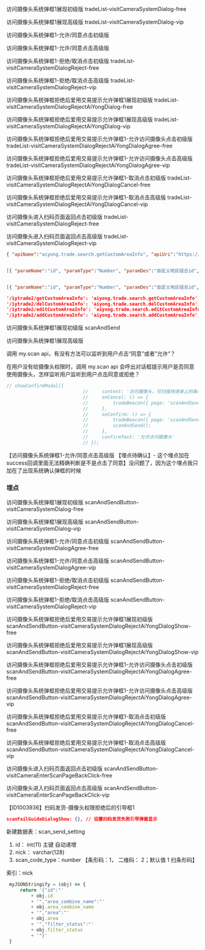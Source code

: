 访问摄像头系统弹框1展现初级版      tradeList-visitCameraSystemDialog-free

访问摄像头系统弹框1展现高级版      tradeList-visitCameraSystemDialog-vip

访问摄像头系统弹框1-允许/同意点击初级版   

访问摄像头系统弹框1-允许/同意点击高级版   

访问摄像头系统弹框1-拒绝/取消点击初级版  tradeList-visitCameraSystemDialogReject-free

访问摄像头系统弹框1-拒绝/取消点击高级版  tradeList-visitCameraSystemDialogReject-vip

访问摄像头系统弹框拒绝后爱用交易提示允许弹框1展现初级版   tradeList-visitCameraSystemDialogRejectAiYongDialog-free

访问摄像头系统弹框拒绝后爱用交易提示允许弹框1展现高级版   tradeList-visitCameraSystemDialogRejectAiYongDialog-vip

访问摄像头系统弹框拒绝后爱用交易提示允许弹框1-允许访问摄像头点击初级版   tradeList-visitCameraSystemDialogRejectAiYongDialogAgree-free

访问摄像头系统弹框拒绝后爱用交易提示允许弹框1-允许访问摄像头点击高级版   tradeList-visitCameraSystemDialogRejectAiYongDialogAgree-vip

访问摄像头系统弹框拒绝后爱用交易提示允许弹框1-取消点击初级版   tradeList-visitCameraSystemDialogRejectAiYongDialogCancel-free

访问摄像头系统弹框拒绝后爱用交易提示允许弹框1-取消点击高级版   tradeList-visitCameraSystemDialogRejectAiYongDialogCancel-vip

访问摄像头进入扫码页面返回点击初级版   tradeList-visitCameraSystemDialogReject-free

访问摄像头进入扫码页面返回点击高级版  tradeList-visitCameraSystemDialogReject-vip



```json
{ "apiName":"aiyong.trade.search.getCustomAreaInfo", "apiUri":"https://trade.aiyongtech.com/iytrade2/getCustomAreaInfo", "projectId":"1" }


[{ "paramName":"id", "paramType":"Number", "paramDes":"自定义地区组合id", "paramNotNull":"1" },{ "paramName":"参数名称", "paramType":"参数类型", "paramDes":"参数描述", "paramNotNull":"是否必须 0：非1：是" }]


[{ "paramName":"id", "paramType":"Number", "paramDes":"自定义地区组合id", "paramNotNull":"1" },{ "paramName":"areaCombineName", "paramType":"String", "paramDes":"自定义地区组合名称", "paramNotNull":"1" },{ "paramName":"filterStatus", "paramType":"Number", "paramDes":"自定义地区筛选状态", "paramNotNull":"1" },{ "paramName":"area", "paramType":"String", "paramDes":"自定义地区筛选关键字", "paramNotNull":"1" }]
```







```json
'/iytrade2/getCustomAreaInfo': 'aiyong.trade.search.getCustomAreaInfo',
'/iytrade2/delCustomAreaInfo': 'aiyong.trade.search.delCustomAreaInfo',
'/iytrade2/editCustomAreaInfo': 'aiyong.trade.search.editCustomAreaInfo',
'/iytrade2/addCustomAreaInfo': 'aiyong.trade.search.addCustomAreaInfo',
```



访问摄像头系统弹框1展现初级版    scanAndSend

访问摄像头系统弹框1展现高级版

调用 my.scan api，有没有方法可以监听到用户点击“同意”或者”允许“？

在用户没有给摄像头权限时，调用 my.scan api 会呼出对话框提示用户是否同意使用摄像头，怎样监听用户监听到用户点击同意或拒绝？



```js
// showConfirmModal({
                            //     content: '访问摄像头，可扫描快递单上的条形码或二维码，以识别快递单号快速发货。如需扫码，请点击“允许访问摄像头”，并在之后弹框内选择“允许“或“同意”',
                            //     onCancel: () => {
                            //         tradeBeacon({ page: 'scanAndSendButton', func: 'visitCameraSystemDialogRejectAiYongDialogCancel' })
                            //     },
                            //     onConfirm: () => {
                            //         tradeBeacon({ page: 'scanAndSendButton', func: 'visitCameraSystemDialogRejectAiYongDialogAgree' })
                            //         scanAndSend();
                            //     },
                            //     confirmText: '允许访问摄像头'
                            // });
```











【访问摄像头系统弹框1-允许/同意点击高级版 【埋点待确认】- 这个埋点加在success回调里面无法精确判断是不是点击了同意】没问题了，因为这个埋点我只加在了出现系统确认弹框的时候



### 埋点

访问摄像头系统弹框1展现初级版    scanAndSendButton-visitCameraSystemDialog-free

访问摄像头系统弹框1展现高级版   scanAndSendButton-visitCameraSystemDialog-vip

访问摄像头系统弹框1-允许/同意点击初级版  scanAndSendButton-visitCameraSystemDialogAgree-free

访问摄像头系统弹框1-允许/同意点击高级版  scanAndSendButton-visitCameraSystemDialogAgree-vip

访问摄像头系统弹框1-拒绝/取消点击初级版   scanAndSendButton-visitCameraSystemDialogReject-free

访问摄像头系统弹框1-拒绝/取消点击高级版   scanAndSendButton-visitCameraSystemDialogReject-vip



访问摄像头系统弹框拒绝后爱用交易提示允许弹框1展现初级版  scanAndSendButton-visitCameraSystemDialogRejectAiYongDialogShow-free

访问摄像头系统弹框拒绝后爱用交易提示允许弹框1展现高级版  scanAndSendButton-visitCameraSystemDialogRejectAiYongDialogShow-vip



访问摄像头系统弹框拒绝后爱用交易提示允许弹框1-允许访问摄像头点击初级版   scanAndSendButton-visitCameraSystemDialogRejectAiYongDialogAgree-free

访问摄像头系统弹框拒绝后爱用交易提示允许弹框1-允许访问摄像头点击高级版   scanAndSendButton-visitCameraSystemDialogRejectAiYongDialogAgree-vip



访问摄像头系统弹框拒绝后爱用交易提示允许弹框1-取消点击初级版  scanAndSendButton-visitCameraSystemDialogRejectAiYongDialogCancel-free

访问摄像头系统弹框拒绝后爱用交易提示允许弹框1-取消点击高级版  scanAndSendButton-visitCameraSystemDialogRejectAiYongDialogCancel-vip



访问摄像头进入扫码页面返回点击初级版   scanAndSendButton-visitCameraEnterScanPageBackClick-free

访问摄像头进入扫码页面返回点击高级版   scanAndSendButton-visitCameraEnterScanPageBackClick-vip

























【ID1003936】扫码发货-摄像头权限拒绝后的引导框1







```json
scanFailGuideDialogShow: {}, // 设置扫码发货失败引导弹窗显示
```





新建数据表：scan_send_setting

1. id：   int(11)    主键   自动递增
2. nick：  varchar(128)    
3. scan_code_type：number 【条形码：1， 二维码： 2；默认值 1 扫条形码】  

索引：nick











```js
 myJSONStringify = (obj) => {
     return '{"id":"'
         + obj.id
         + '","area_combine_name":"'
         + obj.area_combine_name
         + '","area":"'
         + obj.area
         + '","filter_status":"'
         + obj.filter_status
         + '"}'
 }
```

